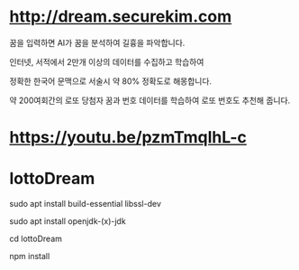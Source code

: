 # http://dream.securekim.com
꿈을 입력하면 AI가 꿈을 분석하여 길흉을 파악합니다.

인터넷, 서적에서 2만개 이상의 데이터를 수집하고 학습하여

정확한 한국어 문맥으로 서술시 약 80% 정확도로 해몽합니다.

약 200여회간의 로또 당첨자 꿈과 번호 데이터를 학습하여 로또 번호도 추천해 줍니다.

# https://youtu.be/pzmTmqlhL-c

# lottoDream

sudo apt install build-essential libssl-dev

sudo apt install openjdk-(x)-jdk

cd lottoDream

npm install

